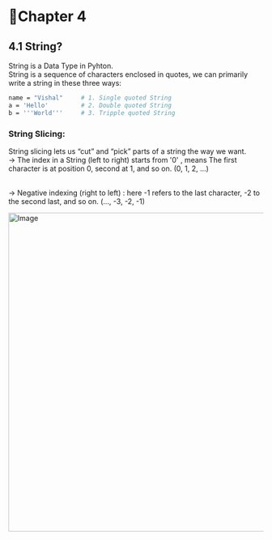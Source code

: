 # 📝Chapter 4
## 4.1 String?
String is a Data Type in Pyhton.<br>
String is a sequence of characters enclosed in quotes, we can primarily write a string in these three ways:
```bash
name = "Vishal"     # 1. Single quoted String
a = 'Hello'         # 2. Double quoted String
b = '''World'''     # 3. Tripple quoted String
```


### String Slicing:
String slicing lets us “cut” and “pick” parts of a string the way we want.
<br>
→ The index in a String (left to right) starts from '0' , means The first character is at position 0, second at 1, and so on. (0, 1, 2, ...)
<br><br>

→ Negative indexing (right to left) : here -1 refers to the last character, -2 to the second last, and so on. (..., -3, -2, -1)


<img height="630" alt="Image" src="https://github.com/user-attachments/assets/972d142b-acdf-4ccf-ab9d-f2069677017f" height="630" />



